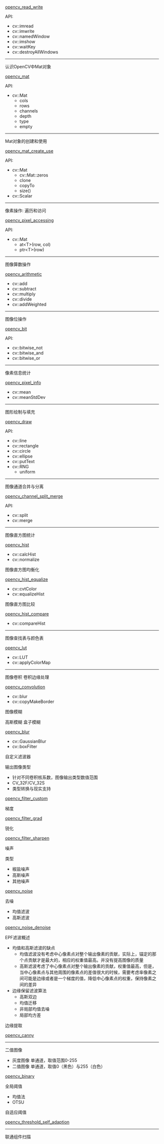 [opencv_read_write](opencv_read_write.cpp)

API:

- cv::imread
- cv::imwrite
- cv::namedWindow
- cv::imshow
- cv::waitKey
- cv::destroyAllWindows

---

认识OpenCV中Mat对象

[opencv_mat](opencv_mat.cpp)

API:

- cv::Mat
  - cols
  - rows
  - channels
  - depth
  - type
  - empty

---

Mat对象的创建和使用

[opencv_mat_create_use](opencv_mat_create_use.cpp)

API:

- cv::Mat
  - cv::Mat::zeros
  - clone
  - copyTo
  - size()
- cv::Scalar


---

像素操作: 遍历和访问

[opencv_pixel_accessing](opencv_pixel_accessing.cpp)

API:

- cv::Mat 
  - at&lt;T&gt;(row, col)
  - ptr&lt;T&gt;(row)

---

图像算数操作

[opencv_arithmetic](opencv_arithmetic.cpp)

- cv::add
- cv::subtract
- cv::multiply
- cv::divide
- cv::addWeighted

---

图像位操作

[opencv_bit](opencv_bit.cpp)

API:

- cv::bitwise_not
- cv::bitwise_and
- cv::bitwise_or

---

像素信息统计

[opencv_pixel_info](opencv_pixel_info.cpp)

- cv::mean
- cv::meanStdDev
---

图形绘制与填充

[opencv_draw](opencv_draw.cpp)

API:

- cv::line
- cv::rectangle
- cv::circle
- cv::ellipse
- cv::putText
- cv::RNG
  - uniform
---

图像通道合并与分离

[opencv_channel_split_merge](opencv_channel_split_merge.cpp)

API:

- cv::split
- cv::merge

---

图像直方图统计

[opencv_hist](opencv_hist.cpp)

- cv::calcHist
- cv::normalize

图像直方图均衡化

[opencv_hist_equalize](opencv_hist_equalize.cpp)

- cv::cvtColor
- cv::equalizeHist

图像直方图比较

[opencv_hist_compare](opencv_hist_compare.cpp)

- cv::compareHist

---

图像查找表与颜色表

[opencv_lut](opencv_lut.cpp)

- cv::LUT
- cv::applyColorMap

---

图像卷积
卷积边缘处理

[opencv_convolution](opencv_filter_convolution.cpp)

- cv::blur
- cv::copyMakeBorder

图像模糊

高斯模糊
盒子模糊

[opencv_blur](opencv_filter_blur.cpp)

- cv::GaussianBlur
- cv::boxFilter

自定义滤波器

输出图像类型

- 针对不同卷积核系数，图像输出类型数值范围
- CV_32F/CV_32S
- 类型转换与现实支持

[opencv_filter_custom](opencv_filter_custom.cpp)

梯度

[opencv_filter_grad](opencv_filter_grad.cpp)

锐化

[opencv_filter_sharpen](opencv_filter_sharpen.cpp)

噪声

类型

- 椒盐噪声
- 高斯噪声
- 其他噪声

[opencv_noise](opencv_noise.cpp)

去噪

- 均值滤波
- 高斯滤波

[opencv_noise_denoise](opencv_nosie_denoise.cpp)

EPF滤波概述

- 均值和高斯滤波的缺点
  - 均值滤波没有考虑中心像素点对整个输出像素的贡献，实际上，锚定的那个点贡献才是最大的，相应的权重值最高。并没有提高图像的质量
  - 高斯滤波考虑了中心像素点对整个输出像素的贡献，权重值最高，但是，当中心像素点与其他周围的像素点的差值很大的时候，需要考虑率像素之间可能是边缘或者是一个梯度的值，降低中心像素点的权重，保持像素之间的差异
- 边缘保留滤波算法
  - 高斯双边
  - 均值迁移
  - 非局部均值去噪
  - 局部均方差

边缘提取

[opencv_canny](opencv_canny.cpp)

---

二值图像

- 灰度图像 单通道，取值范围0-255
- 二值图像 单通道，取值0（黑色）与255（白色）

[opencv_binary](opencv_threshold_binary.cpp)

全局阈值

- 均值法
- OTSU

自适应阈值

[opencv_threshold_self_adaption](opencv_threshold_self_adaption.cpp)

---

联通组件扫描
